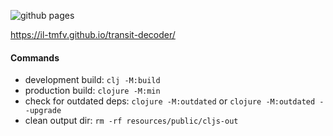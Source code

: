 ![github pages](https://github.com/il-tmfv/transit-decoder/workflows/github%20pages/badge.svg?branch=master)

https://il-tmfv.github.io/transit-decoder/

#### Commands

- development build: `clj -M:build`
- production build: `clojure -M:min`
- check for outdated deps: `clojure -M:outdated` or `clojure -M:outdated --upgrade`
- clean output dir: `rm -rf resources/public/cljs-out`